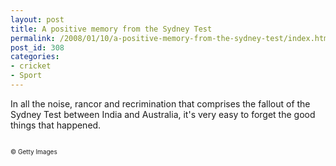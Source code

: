 ```yaml
---
layout: post
title: A positive memory from the Sydney Test
permalink: /2008/01/10/a-positive-memory-from-the-sydney-test/index.html
post_id: 308
categories: 
- cricket
- Sport
---
```


 In all the noise, rancor and recrimination that comprises the fallout of the Sydney Test between India and Australia, it's very easy to forget the good things that happened.

<img src="http://jordanbrock.com/assets/2008/1/10/84649.2.jpg" alt="" /><br/>

<span style="font-size : 10px">&copy; Getty Images</span>

